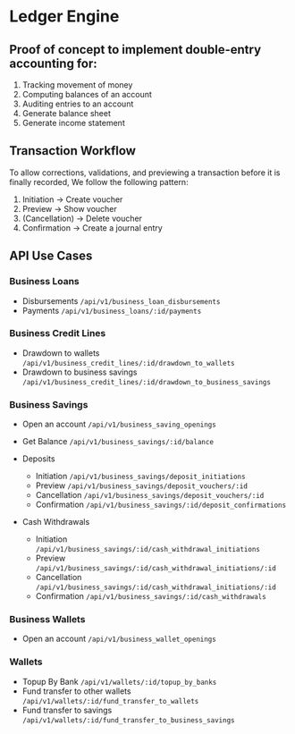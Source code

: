# Ledger Engine

## Proof of concept to implement double-entry accounting for:
1. Tracking movement of money
2. Computing balances of an account
3. Auditing entries to an account
4. Generate balance sheet
5. Generate income statement
## Transaction Workflow
To allow corrections, validations, and previewing a transaction before it is finally recorded, We follow the following pattern:
1. Initiation -> Create voucher
2. Preview -> Show voucher
3. (Cancellation) -> Delete voucher
4. Confirmation -> Create a journal entry
## API Use Cases
### Business Loans
 - Disbursements `/api/v1/business_loan_disbursements`
 - Payments `/api/v1/business_loans/:id/payments`

### Business Credit Lines
 - Drawdown to wallets `/api/v1/business_credit_lines/:id/drawdown_to_wallets`
  - Drawdown to business savings `/api/v1/business_credit_lines/:id/drawdown_to_business_savings`
### Business Savings
 - Open an account `/api/v1/business_saving_openings`
 - Get Balance `/api/v1/business_savings/:id/balance`

 - Deposits
    - Initiation `/api/v1/business_savings/deposit_initiations`
    - Preview `/api/v1/business_savings/deposit_vouchers/:id`
    - Cancellation `/api/v1/business_savings/deposit_vouchers/:id`
    - Confirmation `/api/v1/business_savings/:id/deposit_confirmations`
 -  Cash Withdrawals
    - Initiation `/api/v1/business_savings/:id/cash_withdrawal_initiations`
    - Preview `/api/v1/business_savings/:id/cash_withdrawal_initiations/:id`
    - Cancellation `/api/v1/business_savings/:id/cash_withdrawal_initiations/:id`
    - Confirmation `/api/v1/business_savings/:id/cash_withdrawals`



### Business Wallets
 - Open an account `/api/v1/business_wallet_openings`

### Wallets
 - Topup By Bank `/api/v1/wallets/:id/topup_by_banks`
 - Fund transfer to other wallets `/api/v1/wallets/:id/fund_transfer_to_wallets`
 - Fund transfer to savings `/api/v1/wallets/:id/fund_transfer_to_business_savings`


